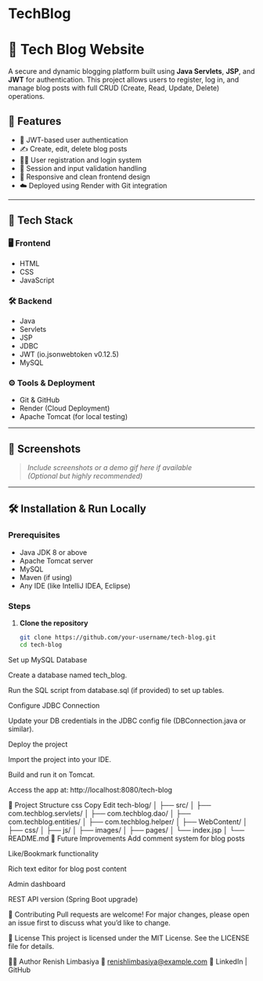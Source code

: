 # TechBlog
# 📝 Tech Blog Website

A secure and dynamic blogging platform built using **Java Servlets**, **JSP**, and **JWT** for authentication. This project allows users to register, log in, and manage blog posts with full CRUD (Create, Read, Update, Delete) operations.

## 🚀 Features

- 🔐 JWT-based user authentication
- ✍️ Create, edit, delete blog posts
- 🧑‍💻 User registration and login system
- 🧹 Session and input validation handling
- 🎨 Responsive and clean frontend design
- ☁️ Deployed using Render with Git integration

---

## 🧱 Tech Stack

### 🖥️ Frontend
- HTML
- CSS
- JavaScript

### 🛠️ Backend
- Java
- Servlets
- JSP
- JDBC
- JWT (io.jsonwebtoken v0.12.5)
- MySQL

### ⚙️ Tools & Deployment
- Git & GitHub
- Render (Cloud Deployment)
- Apache Tomcat (for local testing)

---

## 📸 Screenshots

> _Include screenshots or a demo gif here if available_  
*(Optional but highly recommended)*

---

## 🛠️ Installation & Run Locally

### Prerequisites
- Java JDK 8 or above
- Apache Tomcat server
- MySQL
- Maven (if using)
- Any IDE (like IntelliJ IDEA, Eclipse)

### Steps

1. **Clone the repository**
   ```bash
   git clone https://github.com/your-username/tech-blog.git
   cd tech-blog


Set up MySQL Database

Create a database named tech_blog.

Run the SQL script from database.sql (if provided) to set up tables.

Configure JDBC Connection

Update your DB credentials in the JDBC config file (DBConnection.java or similar).

Deploy the project

Import the project into your IDE.

Build and run it on Tomcat.

Access the app at: http://localhost:8080/tech-blog

🧪 Project Structure
css
Copy
Edit
tech-blog/
│
├── src/
│   ├── com.techblog.servlets/
│   ├── com.techblog.dao/
│   ├── com.techblog.entities/
│   ├── com.techblog.helper/
│
├── WebContent/
│   ├── css/
│   ├── js/
│   ├── images/
│   ├── pages/
│   └── index.jsp
│
└── README.md
📌 Future Improvements
Add comment system for blog posts

Like/Bookmark functionality

Rich text editor for blog post content

Admin dashboard

REST API version (Spring Boot upgrade)

🤝 Contributing
Pull requests are welcome! For major changes, please open an issue first to discuss what you’d like to change.

📄 License
This project is licensed under the MIT License. See the LICENSE file for details.

🙋‍♂️ Author
Renish Limbasiya
📧 renishlimbasiya@example.com
🔗 LinkedIn | GitHub
